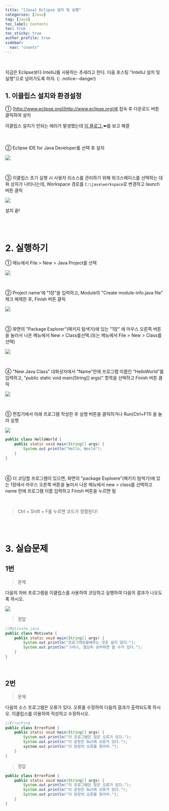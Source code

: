 ```yaml
---
title: "[Java] Eclipse 설치 및 실행"
categories: [Java]
tag: [Java]
toc_label: Contents
toc: true
toc_sticky: true
author_profile: true
sidebar:
  nav: "counts"
---
```


<br>

지금은 Eclipse보다 IntelliJ를 사용하는 추세라고 한다. 다음 포스팅 "IntelliJ 설치 및 실행"으로 넘어가도록 하자.
{: .notice--danger}

## 1. 이클립스 설치와 환경설정

① [http://www.eclipse.org](http://www.eclipse.org)에 접속 후 다운로드 버튼 클릭하여 설치

이클립스 설치가 안되는 에러가 발생했는데 [이 블로그 ](https://m.blog.naver.com/vkxld133/222262833177)⬅️를 보고 해결

<br>

② Eclipse IDE for Java Developer를 선택 후 설치

![](/assets/images/2024/2024-03-20-21-41-15.png)

<br>

③ 이클립스 초기 실행 시 사용자 리소스를 관리하기 위해 워크스페이스를 선택하는 대화 상자가 나타나는데, Workspace 경로를 `C:\java\workspace`로 변경하고 launch 버튼 클릭

![](/assets/images/2024/2024-03-20-21-51-11.png)

설치 끝!

<br><br>

# 2. 실행하기

① 메뉴에서 File > New > Java Project를 선택

![](/assets/images/2024/2024-03-20-21-54-34.png)

<br>

② Project name'에 "1장"을 입력하고, Module의 "Create module-info.java file" 체크 해제한 후, Finish 버튼 클릭

![](/assets/images/2024/2024-03-20-21-56-26.png)

<br>

③ 화면의 "Package Explorer"(패키지 탐색기)에 있는 "1장" 에 마우스 오른쪽 버튼을 눌러서 나온 메뉴에서 New > Class를선택.(또는 메뉴에서 File > New > Class를 선택)

![](/assets/images/2024/2024-03-20-22-01-14.png)

<br>

④ "New Java Class" 대화상자에서 "Name"란에 프로그램 이름인 “HelloWorld"를 입력하고, "public static void main(String[] args)" 항목을 선택하고 Finish 버튼 클릭

![](/assets/images/2024/2024-03-20-22-03-17.png)

<br>

⑤ 편집기에서 아래 프로그램 작성한 후 실행 버튼을 클릭하거나 Run(Ctrl+F11) 을 눌러 실행

![](/assets/images/2024/2024-03-20-23-07-10.png)

```java
public class HelloWorld {
	public static void main(String[] args) {
		System.out.println("Hello, World");
	}
}
```

<br>

⑥ 더 코딩할 프로그램이 있으면, 화면의 "package Exploere"(패키지 탐색기)에 있는 1장에서 마우스 오른쪽 버튼을 눌러서 나온 메뉴에서 new > class를 선택하고 name 란에 프로그램 이름 입력하고 Finish 버튼을 누르면 됨

<br>

> Ctrl + Shift + F를 누르면 코드가 정렬된다!

<br><br>

# 3. 실습문제

## 1번

> 문제

다음의 자바 프로그램을 이클립스를 사용하여 코딩하고 실행하여 다음의 결과가 나오도록 하시오.

![](/assets/images/2024/2024-03-21-00-07-39.png)

> 정답

```java
//Motivate.java
public class Motivate {
	public static void main(String[] args) {
		System.out.println("프로그래밍을배우는 것은 쉽지 않다.");
		System.out.println("그러나, 열심히 공부하면 할 수가 있다.");
	}
}
```

<br>

## 2번

> 문제

다음의 소스 프로그램은 오류가 있다. 오류를 수정하여 다음의 결과가 출력되도록 하시오. 이클립스를 이용하여 작성하고 수정하시오.

```java
//ErrorFind
public class ErrorFind {
	public static void main(String[] args) {
		System.out.println("이 프로그램은 많은 오류가 있다.");
		System.out.println("이 문장은 Out에 오류가 있다.");
		system.out.println("이 문장의 오류를 찾아라.");
	}
}

```

> 정답

```java
public class ErrorFind {
	public static void main(String[] args) {
		System.out.println("이 프로그램은 많은 오류가 있다.");
		System.out.println("이 문장은 Out에 오류가 있다.");
		System.out.println("이 문장의 오류를 찾아라.");
	}
}
```

<br>
